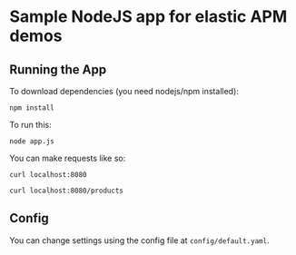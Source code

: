 # Sample NodeJS app for elastic APM demos

## Running the App

To download dependencies (you need nodejs/npm installed):

```
npm install
```

To run this:

```
node app.js
```

You can make requests like so:

```
curl localhost:8080

curl localhost:8080/products
```

## Config
You can change settings using the config file at `config/default.yaml`.
